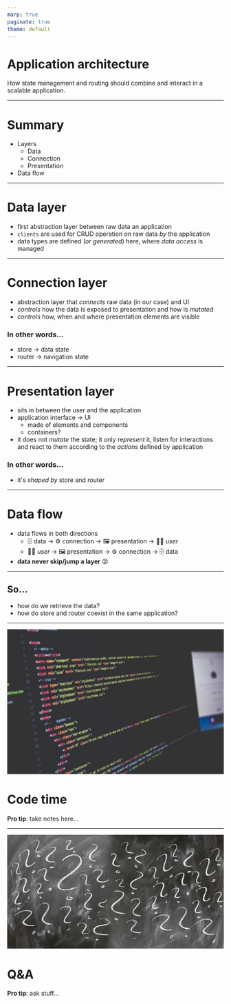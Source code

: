 ```yaml
---
marp: true
paginate: true
theme: default
---
```


# Application architecture

How state management and routing should combine and interact in a scalable application.

---

# Summary

- Layers
    - Data
    - Connection
    - Presentation
- Data flow

---

# Data layer

- first abstraction layer between raw data an application
- `clients` are used for CRUD operation *on* raw data *by* the application
- data types are defined (*or generated*) here, where *data access* is managed

---

# Connection layer

- abstraction layer that *connects* raw data (in our case) and UI
- *controls* how the data is exposed to presentation and how is *mutated*
- *controls* how, when and where presentation elements are visible

### In other words...
- store &rarr; data state
- router &rarr; navigation state

---

# Presentation layer

- sits in between the user and the application
- application interface &rarr; UI
    - made of elements and components
    - containers?
- it does not *mutate* the state; it only re*present* it, listen for interactions and react to them according to the *actions* defined by application

### In other words...
- it's *shaped by* store and router

---

# Data flow

- data flows in both directions
    - 🗄 data &rarr; ⚙️ connection &rarr; 🖼 presentation &rarr; 👩‍🦰 *user*
    - 👩‍🦰 *user* &rarr; 🖼 presentation &rarr; ⚙️ connection &rarr; 🗄 data
- **data never skip/jump a layer** 😡

---

## So...

- how do we retrieve the data?
- how do store and router coexist in the same application?

---

![bg left](/assets/docs/code.jpg)

# Code time

**Pro tip**: take notes here...

---

![bg left](/assets/docs/qea.jpg)

# Q&A

**Pro tip**: ask stuff...
